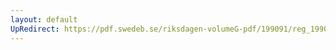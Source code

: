 ```yaml
---
layout: default
UpRedirect: https://pdf.swedeb.se/riksdagen-volumeG-pdf/199091/reg_199091/reg_199091_0566.pdf
---
```

